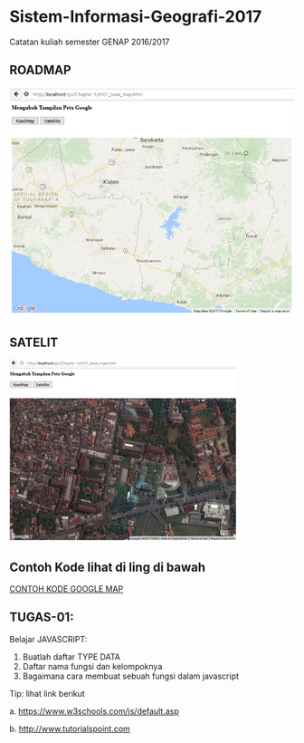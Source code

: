 # Sistem-Informasi-Geografi-2017
Catatan kuliah semester GENAP 2016/2017

## ROADMAP
![peta_01](img/peta01.png)

## SATELIT
![peta_01](img/peta_02.png)


## Contoh Kode lihat di ling di bawah

[CONTOH KODE GOOGLE MAP](https://github.com/handaga/sistim-informasi-geografi)

## TUGAS-01:

Belajar JAVASCRIPT:

1. Buatlah daftar TYPE DATA
2. Daftar nama fungsi dan kelompoknya
3. Bagaimana cara membuat sebuah fungsi dalam javascript

Tip: lihat link berikut

a. https://www.w3schools.com/js/default.asp

b. http://www.tutorialspoint.com

